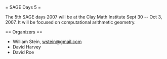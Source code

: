 = SAGE Days 5 =

The 5th SAGE days 2007 will be at the Clay Math Institute Sept 30 -- Oct 3, 2007.  It will be focused on computational arithmetic geometry.

== Organizers ==

 * William Stein, wstein@gmail.com
 * David Harvey
 * David Roe
